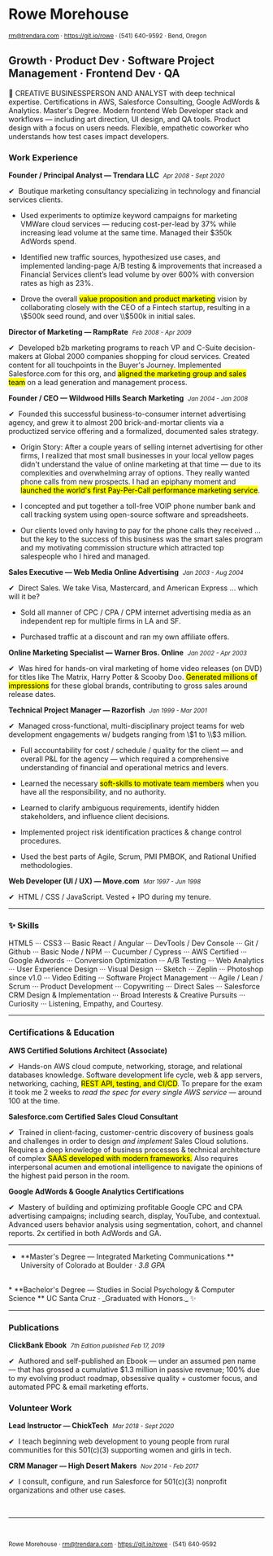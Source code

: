 # Rowe Morehouse
<small>rm@trendara.com &middot; https://git.io/rowe &middot; (541) 640-9592 &middot; Bend, Oregon</small>

## Growth · Product Dev · Software Project Management · Frontend Dev · QA

<!-- ![Rowe Morehouse](https://secure.gravatar.com/avatar/a3f6607c5c2eca57e465e09bd73af3ec?size=2501) -->


🚀 CREATIVE BUSINESSPERSON AND ANALYST with deep technical expertise. Certifications in AWS, Salesforce Consulting, Google AdWords & Analytics. Master's Degree. Modern frontend Web Developer stack and workflows — including art direction, UI design, and QA tools. Product design with a focus on users needs. Flexible, empathetic coworker who understands how test cases impact developers. 

### Work Experience

**Founder / Principal Analyst — Trendara LLC** &nbsp;_<small>Apr 2008 - Sept 2020</small>_

✔︎  Boutique marketing consultancy specializing in technology and financial services clients.

* Used experiments to optimize keyword campaigns for marketing VMWare cloud services — reducing cost-per-lead by 37% while increasing lead volume at the same time. Managed their $350k AdWords spend.

*   Identified new traffic sources, hypothesized use cases, and implemented landing-page A/B testing & improvements that increased a Financial Services client’s lead volume by over 600% with conversion rates as high as 23%.

*   Drove the overall <mark>value proposition and product marketing</mark> vision by collaborating closely with the CEO of a Fintech startup, resulting in a \\$500k seed round, and over \\$500k in initial sales.


**Director of Marketing — RampRate** &nbsp;_<small>Feb 2008 - Apr 2009</small>_

✔︎  Developed b2b marketing programs to reach VP and C-Suite decision-makers at Global 2000 companies shopping for cloud services. Created content for all touchpoints in the Buyer's Journey. Implemented Salesforce.com for this org, and <mark>aligned the marketing group and sales team</mark> on a lead generation and management process.

**Founder / CEO — Wildwood Hills Search Marketing** &nbsp;_<small>Jan 2004 - Jan 2008</small>_

✔︎  Founded this successful business-to-consumer internet advertising agency, and grew it to almost 200 brick-and-mortar clients via a productized service offering and a formalized, documented sales strategy.

*   Origin Story: After a couple years of selling internet advertising for other firms, I realized that most small businesses in your local yellow pages didn't understand the value of online marketing at that time — due to its complexities and overwhelming array of options. They really wanted phone calls from new prospects. I had an epiphany moment and <mark>launched the world's first Pay-Per-Call performance marketing service</mark>.

*   I concepted and put together a toll-free VOIP phone number bank and call tracking system using open-source software and spreadsheets.

*   Our clients loved only having to pay for the phone calls they received … but the key to the success of this business was the smart sales program and my motivating commission structure which attracted top salespeople who I hired and managed.

**Sales Executive — Web Media Online Advertising** &nbsp;_<small>Jan 2003 - Aug 2004</small>_

✔︎  Direct Sales. We take Visa, Mastercard, and American Express … which will it be?

*   Sold all manner of CPC / CPA / CPM internet advertising media as an independent rep for multiple firms in LA and SF.

*   Purchased traffic at a discount and ran my own affiliate offers.

**Online Marketing Specialist — Warner Bros. Online** &nbsp;_<small>Jan 2002 - Apr 2003</small>_

✔︎  Was hired for hands-on viral marketing of home video releases (on DVD) for titles like The Matrix, Harry Potter & Scooby Doo. <mark>Generated millions of impressions</mark> for these global brands, contributing to gross sales around release dates.

**Technical Project Manager — Razorfish** &nbsp;_<small>Jan 1999 - Mar 2001</small>_

✔︎  Managed cross-functional, multi-disciplinary project teams for web development engagements w/ budgets ranging from \\$1 to \\$3 million.

*   Full accountability for cost / schedule / quality for the client — and overall P&L for the agency — which required a comprehensive understanding of financial and operational metrics and levers.

*   Learned the necessary <mark>soft-skills to motivate team members</mark> when you have all the responsibility, and no authority.

*   Learned to clarify ambiguous requirements, identify hidden stakeholders, and influence client decisions.

*   Implemented project risk identification practices & change control procedures.

*   Used the best parts of Agile, Scrum, PMI PMBOK, and Rational Unified methodologies.

**Web Developer (UI / UX) — Move.com**  &nbsp;_<small>Mar 1997 - Jun 1998</small>_

✔︎  HTML / CSS / JavaScript. Vested + IPO during my tenure.

---

### ✨ Skills

HTML5 ··· CSS3 ··· Basic React / Angular ··· DevTools / Dev Console ··· Git / Github ··· Basic Node / NPM ··· Cucumber / Cypress ··· AWS Certified ··· Google Adwords ··· Conversion Optimization ··· A/B Testing ··· Web Analytics ··· User Experience Design ··· Visual Design ··· Sketch ··· Zeplin ··· Photoshop since v1.0 ··· Video Editing ··· Software Project Management ··· Agile / Lean / Scrum ··· Product Development ··· Copywriting ··· Direct Sales ··· Salesforce CRM Design & Implementation ··· Broad Interests & Creative Pursuits ··· Curiosity ··· Listening, Empathy, and Courtesy.

---

### Certifications & Education

**AWS Certified Solutions Architect (Associate)**

✔︎  Hands-on AWS cloud compute, networking, storage, and relational databases knowledge. Software development life cycle, web & app servers, networking, caching, <mark>REST API, testing, and CI/CD</mark>. To prepare for the exam it took me 2 weeks to _read the spec for every single AWS service_ — around 100 at the time.

**Salesforce.com Certified Sales Cloud Consultant**

✔︎  Trained in client-facing, customer-centric discovery of business goals and challenges in order to design _and implement_ Sales Cloud solutions. Requires a deep knowledge of business processes & technical architecture of complex <mark>SAAS developed with modern frameworks.</mark> Also requires interpersonal acumen and emotional intelligence to navigate the opinions of the highest paid person in the room.

**Google AdWords & Google Analytics Certifications**

✔︎  Mastery of building and optimizing profitable Google CPC and CPA advertising campaigns; including search, display, YouTube, and contextual. Advanced users behavior analysis using segmentation, cohort, and channel reports. 2x certified in both AdWords and GA.

---
*   **Master's Degree — Integrated Marketing Communications **
    University of Colorado at Boulder &middot; _3.8 GPA_
  <br />
*   **Bachelor's Degree — Studies in Social Psychology & Computer Science **
    UC Santa Cruz &middot; _Graduated with Honors._ ✨

---

### Publications

**ClickBank Ebook**  &nbsp;_<small>7th Edition published Feb 17, 2019</small>_

✔︎  Authored and self-published an Ebook — under an assumed pen name — that has grossed a cumulative $1.3 million in passive revenue; 100% due to my evolving product roadmap, obsessive quality + customer focus, and automated PPC & email marketing efforts.

### Volunteer Work

**Lead Instructor — ChickTech** &nbsp;_<small>Mar 2018 - Sept 2020</small>_

✔︎  I teach beginning web development to young people from rural communities for this 501(c)(3) supporting women and girls in tech.

**CRM Manager — High Desert Makers** &nbsp;_<small>Nov 2014 - Feb 2017</small>_

✔︎  I consult, configure, and run Salesforce for 501(c)(3) nonprofit organizations and other use cases.  

<br />

---

<br />

<small>Rowe Morehouse &middot; rm@trendara.com &middot; https://git.io/rowe  · (541) 640-9592</small>

